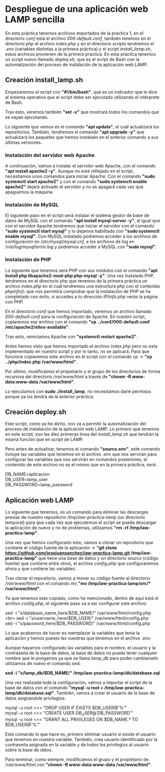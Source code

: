 # Despliegue de una aplicación web LAMP sencilla

En esta práctica tenemos archivos importados de la práctica 1, en el directorio *conf* está el archivo *000-default.conf*, también tenemos en el directorio *php* el archivo *index.php* y en el directorio *scripts* tendremos el *.env* (variables distintas a la primera práctica) y el script *install_lamp.sh*, estos archivos provienen de la primera práctica. En esta práctica tenemos un script nuevo llamado *deploy.sh*, que es el script de Bash con la automatización del proceso de instalación de la aplicación web LAMP.

## Creación install_lamp.sh

Empezaremos el script con **"#!/bin/bash"**, que es un indicador que le dice al sistema operativo que el script debe ser ejecutado utilizando el intérprete de Bash.

Tras esto, veremos también **"set -x"** que mostrará todos los comandos que se vayan ejecutando.

Lo siguiente que vemos es el comando **"apt update"**, el cuál actualizará los repositorios. También, tendremos el comando **"apt upgrade -y"** que actualizará los paquetes que hemos instalado en el anterior comando a sus últimas versiones.

### Instalación del servidor web Apache

A continuación, vamos a instalar el servidor web Apache, con el comando **"apt install apache2 -y"**. Aunque no esté reflejado en el script, necesitamos unos comandos para iniciar Apache. Con el comando **"sudo systemctl start apache2"** y con el comando **"sudo systemctl enable apache2"** dejará activado el servidor y no se apagará cada vez que apaguemos la máquina.

### Instalación de MySQL

El siguiente paso en el script será instalar el sistema gestor de base de datos de MySQL con el comando **"apt install mysql-server -y"**, al igual que con el servidor Apache tendremos que iniciar el servidor con el comando **"sudo systemctl start mysql"** y lo dejamos habilitado con **"sudo systemctl enable mysql"**. Con MySQL instalado podremos acceder a los archivos de configuración en */etc/mysql/mysql.cnf*, a los archivos de log en */var/log/mysql/error.log* y podremos acceder a MySQL con **"sudo mysql"**.

### Instalación de PHP

Lo siguiente que tenemos será PHP con sus módulos con el comando **"apt install php libapache2-mod-php php-mysql -y"**. Una vez instalado PHP, tendremos en el directorio php que tenemos de la primera práctica un archivo *index.php* en el cuál tendremos una estructura php con el contenido *phpinfo();* que nos permitirá comprobar que la instalación de PHP se ha completado con éxito, si accedes a tu dirección *IP/info.php* verás la página con PHP.

En el directorio *conf* que hemos importado, veremos un archivo llamado *000-default.conf* para la configuración de Apache. En nuestro script, copiaremos ese archivo con el comando **"cp ../conf/000-default.conf /etc/apache2/sites-available"**.

Tras esto, reiniciamos Apache con **"systemctl restart apache2"**.

Antes hemos visto que hemos importado el archivo *index.php* pero no esta implementado en nuestro script y por lo tanto, no se aplicará. Para que funcione copiaremos este archivo en el script con el comando *cp* -> **"cp ../php/index.php /var/www/html"**.

Por último, modificamos el propietario y el grupo de los directorios de forma recursiva del directorio */var/www/html* a través de **"chown -R www-data:www-data /var/www/html"**.

Lo ejecutamos con **sudo ./install_lamp**, no necesitamos darle permisos porque ya los tendrá de la anterior práctica.

## Creación deploy.sh

Este script, como ya he dicho, nos va a permitir la automatización del proceso de instalación de la aplicación web LAMP. Lo primero que tenemos en este script, son las diez primeras linea del *install_lamp.sh* que tendrán la misma función que en script de LAMP.

Pero antes de actualizar, tenemos el comando **"source.env"**, este comando incluye las variables que tenemos en el archivo *.env* que nos servirán para configurar las variables que nos servirán en comandos posteriores, el contenido de este archivo no es el mismo que en la primera práctica, será:

DB_NAME=aplicacion
<br>
DB_USER=lamp_user
<br>
DB_PASSWORD=lamp_password

## Aplicación web LAMP

Lo siguiente que tenemos, es un comando para eliminar las descargas previas de nuestro repositorio */tmp/iaw-practica-lamp* (un directorio temporal) para que cada vez que ejecutemos el script se pueda descargar la aplicación de nuevo y no de problemas, utilizamos **"rm -rf /tmp/iaw-practica-lamp"**.

Una vez que hemos configurado esto, vamos a clonar un repositorio que contiene el código fuente de la aplicación -> **"git clone https://github.com/josejuansanchez/iaw-practica-lamp.git /tmp/iaw-practica-lamp"** que tiene una base de datos y un directorio *source* (código fuente) que contiene entre otros, el archivo *config.php* que configuraremos ahora y que contiene las variables.

Tras clonar el repositorio, vamos a mover su código fuente al directorio */var/www/html* con el comando *mv*,**"mv /tmp/iaw-practica-lamp/src/* /var/www/html"**. 

Ya que tenemos esto copiado, como he mencionado, dentro de aquí está el archivo *config.php*, el siguiente paso va a ser configurar este archivo:

sed -i "s/database_name_here/$DB_NAME/" /var/www/html/config.php
<br>
sed -i "s/username_here/$DB_USER/" /var/www/html/config.php
<br>
sed -i "s/password_here/$DB_PASSWORD/" /var/www/html/config.php

Lo que acabamos de hacer es reemplazar la variables que tenía la aplicación y hemos puesto las nuestras que tenemos en el archivo *.env*.

Aunque hayamos configurado las variables para el nombre, el usuario y la contraseña de la base de datos, la base de datos no puede tener cualquier nombre que le pongamos ya que se llama *lamp_db* para poder cambiarselo utilizamos de nuevo el comando sed:

**sed -i "s/lamp_db/$DB_NAME/" /tmp/iaw-practica-lamp/db/database.sql**

Una vez realizada toda la configuración, vamos a importar el script de la base de datos con el comando **"mysql -u root < /tmp/iaw-practica-lamp/db/database.sql"**. También, vamos a crear el usuario de la base de datos asignandole privilegios:

mysql -u root <<< "DROP USER IF EXISTS $DB_USER@'%'"
<br>
mysql -u root <<< "CREATE USER $DB_USER@'%' IDENTIFIED BY '$DB_PASSWORD'"
<br>
mysql -u root <<< "GRANT ALL PRIVILEGES ON $DB_NAME.* TO $DB_USER@'%'"

Este comando lo que hace es, primero eliminar usuario si existe el usuario que tenemos en nuestra variable. También, crea usuario identificado por la contraseña asignada en la variable y da todos los privilegios al usuario sobre la base de datos.

Para terminar, como siempre, modificamos el grupo y el propietario de */var/www/html* con **"chown -R www-data:www-data /var/www/html"**.
